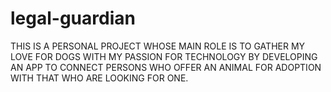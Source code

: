 # legal-guardian
THIS IS A PERSONAL PROJECT WHOSE MAIN ROLE IS TO GATHER MY LOVE FOR DOGS WITH MY PASSION FOR TECHNOLOGY BY DEVELOPING AN APP TO CONNECT PERSONS WHO OFFER AN ANIMAL FOR ADOPTION WITH THAT WHO ARE LOOKING FOR ONE.
